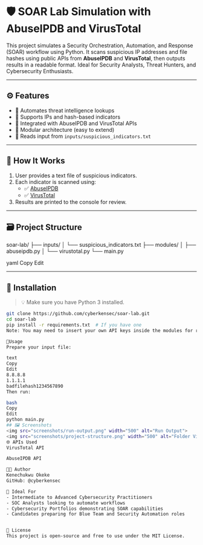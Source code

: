# 🛡️ SOAR Lab Simulation with AbuseIPDB and VirusTotal

This project simulates a Security Orchestration, Automation, and Response (SOAR) workflow using Python. It scans suspicious IP addresses and file hashes using public APIs from **AbuseIPDB** and **VirusTotal**, then outputs results in a readable format. Ideal for Security Analysts, Threat Hunters, and Cybersecurity Enthusiasts.

---

## ⚙️ Features

- 🚀 Automates threat intelligence lookups
- 📡 Supports IPs and hash-based indicators
- 🔗 Integrated with AbuseIPDB and VirusTotal APIs
- 📂 Modular architecture (easy to extend)
- 🧪 Reads input from `inputs/suspicious_indicators.txt`

---

## 🧠 How It Works

1. User provides a text file of suspicious indicators.
2. Each indicator is scanned using:
   - ✅ [AbuseIPDB](https://www.abuseipdb.com/)
   - ✅ [VirusTotal](https://www.virustotal.com/)
3. Results are printed to the console for review.

---

## 🗃️ Project Structure

soar-lab/
├── inputs/
│ └── suspicious_indicators.txt
├── modules/
│ ├── abuseipdb.py
│ └── virustotal.py
└── main.py

yaml
Copy
Edit

---

## 🔧 Installation

> 💡 Make sure you have Python 3 installed.

```bash
git clone https://github.com/cyberkensec/soar-lab.git
cd soar-lab
pip install -r requirements.txt  # If you have one
Note: You may need to insert your own API keys inside the modules for real-time access.

🚦Usage
Prepare your input file:

text
Copy
Edit
8.8.8.8
1.1.1.1
badfilehash1234567890
Then run:

bash
Copy
Edit
python main.py
## 🖼️ Screenshots
<img src="screenshots/run-output.png" width="500" alt="Run Output">
<img src="screenshots/project-structure.png" width="500" alt="Folder View">
🌐 APIs Used
VirusTotal API

AbuseIPDB API

👨‍💻 Author
Kenechukwu Okeke
GitHub: @cyberkensec

🧠 Ideal For
- Intermediate to Advanced Cybersecurity Practitioners
- SOC Analysts looking to automate workflows
- Cybersecurity Portfolios demonstrating SOAR capabilities
- Candidates preparing for Blue Team and Security Automation roles


📜 License
This project is open-source and free to use under the MIT License.
